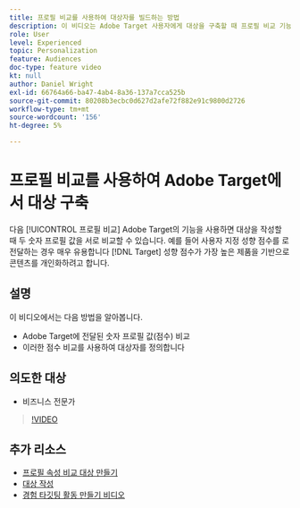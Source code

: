 ```yaml
---
title: 프로필 비교를 사용하여 대상자를 빌드하는 방법
description: 이 비디오는 Adobe Target 사용자에게 대상을 구축할 때 프로필 비교 기능을 사용하여 두 개의 숫자 프로필 값을 서로 비교하는 방법을 보여 줍니다.
role: User
level: Experienced
topic: Personalization
feature: Audiences
doc-type: feature video
kt: null
author: Daniel Wright
exl-id: 66764a66-ba47-4ab4-8a36-137a7cca525b
source-git-commit: 80208b3ecbc0d627d2afe72f882e91c9800d2726
workflow-type: tm+mt
source-wordcount: '156'
ht-degree: 5%

---
```


# 프로필 비교를 사용하여 Adobe Target에서 대상 구축

다음 [!UICONTROL 프로필 비교] Adobe Target의 기능을 사용하면 대상을 작성할 때 두 숫자 프로필 값을 서로 비교할 수 있습니다. 예를 들어 사용자 지정 성향 점수를 로 전달하는 경우 매우 유용합니다 [!DNL Target] 성향 점수가 가장 높은 제품을 기반으로 콘텐츠를 개인화하려고 합니다.

## 설명

이 비디오에서는 다음 방법을 알아봅니다.

* Adobe Target에 전달된 숫자 프로필 값(점수) 비교
* 이러한 점수 비교를 사용하여 대상자를 정의합니다

## 의도한 대상

* 비즈니스 전문가

>[!VIDEO](https://video.tv.adobe.com/v/23218/?quality=12)

## 추가 리소스

* [프로필 속성 비교 대상 만들기](https://experienceleague.adobe.com/docs/target/using/audiences/create-audiences/creating-a-profile-attribute-comparison-audience.html?lang=en)
* [대상 작성](https://experienceleague.adobe.com/docs/target/using/audiences/create-audiences/create-audience.html?lang=en)
* [경험 타깃팅 활동 만들기 비디오](../activities/create-experience-targeting-activities.md)
